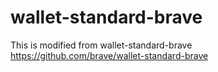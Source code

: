# wallet-standard-brave

This is modified from wallet-standard-brave https://github.com/brave/wallet-standard-brave
